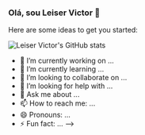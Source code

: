 ###                                                                     Olá, sou Leiser Victor 👋

Here are some ideas to get you started:

![Leiser Victor's GitHub stats](https://github-readme-stats.vercel.app/api?username=LeiserVictor&show_icons=true&theme=radical) 
- 🔭 I’m currently working on ...
- 🌱 I’m currently learning ...
- 👯 I’m looking to collaborate on ...
- 🤔 I’m looking for help with ...
- 💬 Ask me about ...
- 📫 How to reach me: ...
- 😄 Pronouns: ...
- ⚡ Fun fact: ...
-->

